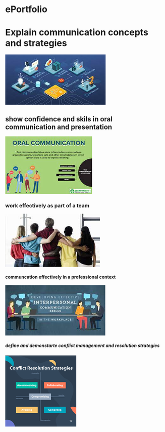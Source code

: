 # ePortfolio
<html>
  <head>
    <body>
    <h1>Explain communication concepts and strategies</h1>
    <img src="111.jfif"alt"the image">
    <h2>show confidence and skils in oral communication and presentation</h2>
    <img src="112.jfif"alt"the image">
    <h3>work effectively as part of a team</h3>
    <img src="000.jfif"alt"the image">  
    <h4>communcation effectively in a professional context</h4>
    <img src="555.jfif"alt"the image">
    <h5>define and demonstarte conflict management and resolution strategies</h5>
    <img src="777.png"alt"the image">
    </body>
  </head>
      
    
